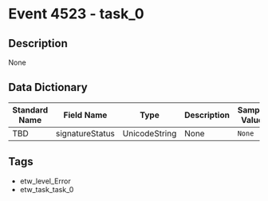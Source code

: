 # Event 4523 - task_0

## Description
None

## Data Dictionary
|Standard Name|Field Name|Type|Description|Sample Value|
|---|---|---|---|---|
|TBD|signatureStatus|UnicodeString|None|`None`|

## Tags
* etw_level_Error
* etw_task_task_0